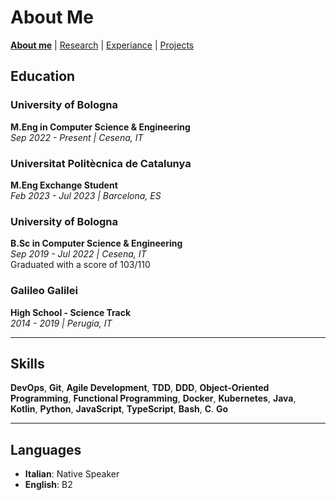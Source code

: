 # About Me
**[About me](./)** |
[Research](/research) |
[Experiance](/experience) |
[Projects](/projects)
## Education

### University of Bologna

**M.Eng in Computer Science & Engineering**  
*Sep 2022 - Present | Cesena, IT*

### Universitat Politècnica de Catalunya

**M.Eng Exchange Student**  
*Feb 2023 - Jul 2023 | Barcelona, ES*

### University of Bologna

**B.Sc in Computer Science & Engineering**  
*Sep 2019 - Jul 2022 | Cesena, IT*  
Graduated with a score of 103/110

### Galileo Galilei

**High School - Science Track**  
*2014 - 2019 | Perugia, IT*

---

## Skills

**DevOps**, **Git**, **Agile Development**, **TDD**, **DDD**, **Object-Oriented Programming**, **Functional Programming**, **Docker**, **Kubernetes**, **Java**, **Kotlin**, **Python**, **JavaScript**, **TypeScript**, **Bash**, **C**. **Go**

---

## Languages

- **Italian**: Native Speaker
- **English**: B2



